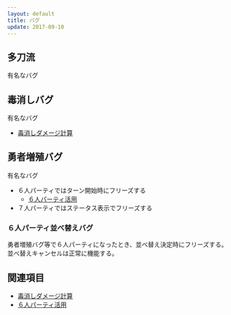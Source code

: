 ```yaml
---
layout: default
title: バグ
update: 2017-09-10
---
```


## 多刀流

有名なバグ


## 毒消しバグ

有名なバグ

* [毒消しダメージ計算](bug000)


## 勇者増殖バグ

有名なバグ

* ６人パーティではターン開始時にフリーズする
	* [６人パーティ活用](bug001)
* ７人パーティではステータス表示でフリーズする

### ６人パーティ並べ替えバグ

勇者増殖バグ等で６人パーティになったとき、並べ替え決定時にフリーズする。
並べ替えキャンセルは正常に機能する。


## 関連項目

* [毒消しダメージ計算](bug000)
* [６人パーティ活用](bug001)
